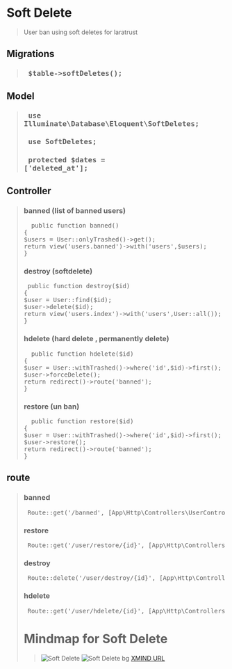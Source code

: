 # Soft Delete
> User ban using soft deletes for laratrust


## Migrations
> ### <pre> $table->softDeletes(); </pre>


## Model
> ### <pre> use Illuminate\Database\Eloquent\SoftDeletes;</pre>
> ### <pre> use SoftDeletes; </pre>
> ### <pre> protected $dates = ['deleted_at']; </pre>


## Controller
> ### banned (list of banned users)
> <pre>  public function banned()
> {
> $users = User::onlyTrashed()->get();
> return view('users.banned')->with('users',$users); 
> } </pre>
> ### destroy (softdelete)
> <pre> public function destroy($id)
> {
> $user = User::find($id);
> $user->delete($id);
> return view('users.index')->with('users',User::all());
> } </pre>
> ### hdelete (hard delete , permanently delete)
> <pre>  public function hdelete($id)
> {
> $user = User::withTrashed()->where('id',$id)->first();
> $user->forceDelete();
> return redirect()->route('banned');
> } </pre>
> ### restore (un ban)
> <pre>  public function restore($id)
> {
> $user = User::withTrashed()->where('id',$id)->first();
> $user->restore();
> return redirect()->route('banned');
> } </pre>


## route
> ### banned
> <pre> Route::get('/banned', [App\Http\Controllers\UserController::class, 'banned'])->name('banned');</pre>
> ### restore
> <pre> Route::get('/user/restore/{id}', [App\Http\Controllers\UserController::class,'restore'])->name('user.restore'); </pre>
> ### destroy
> <pre> Route::delete('/user/destroy/{id}', [App\Http\Controllers\UserController::class,'destroy'])->name('user.destroy');</pre>
> ### hdelete
> <pre> Route::get('/user/hdelete/{id}', [App\Http\Controllers\UserController::class,'hdelete'])->name('user.hdelete'); </pre

# Mindmap for Soft Delete
> ![Soft Delete](https://user-images.githubusercontent.com/115618347/196014027-835d3163-6f20-420c-8b25-7740aed7c5e7.png)
> ![Soft Delete bg](https://user-images.githubusercontent.com/115618347/196014117-e3e5810e-bdf0-4a5e-af88-ea53af006d14.png)
> [XMIND URL](https://xmind.works/share/Vl3V50TE)
